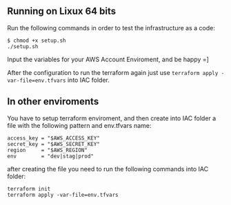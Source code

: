 ## Running on Lixux 64 bits ##

Run the following commands in order to test the infrastructure as a code:

```
$ chmod +x setup.sh
./setup.sh
```

Input the variables for your AWS Account Enviroment, and be happy =]

After the configuration to run the terraform again just use ```terraform apply -var-file=env.tfvars``` into IAC folder.

## In other enviroments ##

You have to setup terraform enviroment, and then create into IAC folder a file with the following pattern and env.tfvars name:

```
access_key = "$AWS_ACCESS_KEY"
secret_key = "$AWS_SECRET_KEY"
region     = "$AWS_REGION"
env        = "dev|stag|prod"
```

after creating the file you need to run the following commands into IAC folder:

```
terraform init
terraform apply -var-file=env.tfvars
```
